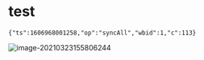 # test

``` 响应课堂已有画笔数据同步
{"ts":1606968001258,"op":"syncAll","wbid":1,"c":113}
```

![image-20210323155806244](http://gitimgs.dancecode.cn/image-20200914134523757.png)
